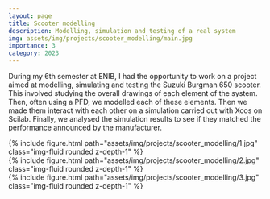 ```yaml
---
layout: page
title: Scooter modelling
description: Modelling, simulation and testing of a real system
img: assets/img/projects/scooter_modelling/main.jpg
importance: 3
category: 2023
---
```

During my 6th semester at ENIB, I had the opportunity to work on a project aimed at modelling, simulating and testing the Suzuki Burgman 650 scooter. This involved studying the overall drawings of each element of the system. Then, often using a PFD, we modelled each of these elements. Then we made them interact with each other on a simulation carried out with Xcos on Scilab. Finally, we analysed the simulation results to see if they matched the performance announced by the manufacturer.

<div class="row">
    <div class="col-sm mt-3 mt-md-0">
        {% include figure.html path="assets/img/projects/scooter_modelling/1.jpg" class="img-fluid rounded z-depth-1" %}
    </div>
    <div class="col-sm mt-3 mt-md-0">
        {% include figure.html path="assets/img/projects/scooter_modelling/2.jpg" class="img-fluid rounded z-depth-1" %}
    </div>
    <div class="col-sm mt-3 mt-md-0">
        {% include figure.html path="assets/img/projects/scooter_modelling/3.jpg" class="img-fluid rounded z-depth-1" %}
    </div>
</div>
